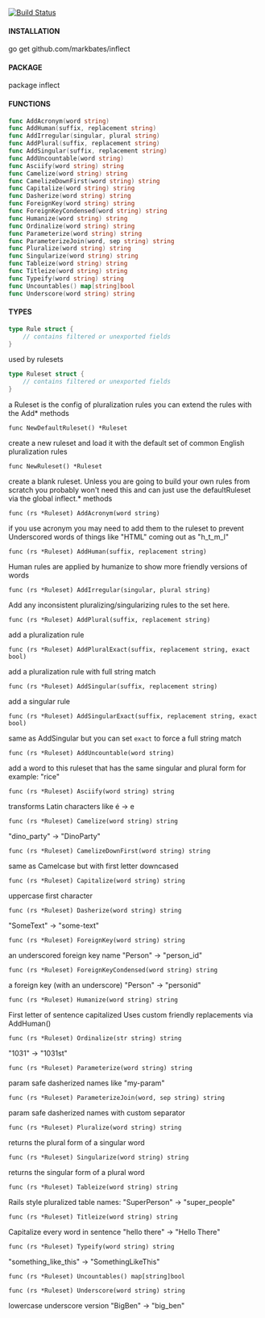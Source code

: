 [![Build Status](https://travis-ci.org/markbates/inflect.svg?branch=master)](https://travis-ci.org/markbates/inflect)

#### INSTALLATION

go get github.com/markbates/inflect

#### PACKAGE
package inflect


#### FUNCTIONS
```go
func AddAcronym(word string)
func AddHuman(suffix, replacement string)
func AddIrregular(singular, plural string)
func AddPlural(suffix, replacement string)
func AddSingular(suffix, replacement string)
func AddUncountable(word string)
func Asciify(word string) string
func Camelize(word string) string
func CamelizeDownFirst(word string) string
func Capitalize(word string) string
func Dasherize(word string) string
func ForeignKey(word string) string
func ForeignKeyCondensed(word string) string
func Humanize(word string) string
func Ordinalize(word string) string
func Parameterize(word string) string
func ParameterizeJoin(word, sep string) string
func Pluralize(word string) string
func Singularize(word string) string
func Tableize(word string) string
func Titleize(word string) string
func Typeify(word string) string
func Uncountables() map[string]bool
func Underscore(word string) string
```

#### TYPES
```go
type Rule struct {
    // contains filtered or unexported fields
}
```

used by rulesets

```go
type Ruleset struct {
    // contains filtered or unexported fields
}
```

a Ruleset is the config of pluralization rules
you can extend the rules with the Add* methods

```
func NewDefaultRuleset() *Ruleset
```
create a new ruleset and load it with the default
set of common English pluralization rules

```
func NewRuleset() *Ruleset
```

create a blank ruleset. Unless you are going to
build your own rules from scratch you probably
won't need this and can just use the defaultRuleset
via the global inflect.* methods

```
func (rs *Ruleset) AddAcronym(word string)
```
if you use acronym you may need to add them to the ruleset
to prevent Underscored words of things like "HTML" coming out
as "h_t_m_l"

```
func (rs *Ruleset) AddHuman(suffix, replacement string)
```

Human rules are applied by humanize to show more friendly
versions of words

```
func (rs *Ruleset) AddIrregular(singular, plural string)
```

Add any inconsistent pluralizing/singularizing rules
to the set here.

```
func (rs *Ruleset) AddPlural(suffix, replacement string)
```

add a pluralization rule

```
func (rs *Ruleset) AddPluralExact(suffix, replacement string, exact bool)
```

add a pluralization rule with full string match

```
func (rs *Ruleset) AddSingular(suffix, replacement string)
```

add a singular rule

```
func (rs *Ruleset) AddSingularExact(suffix, replacement string, exact bool)
```
same as AddSingular but you can set `exact` to force
a full string match

```
func (rs *Ruleset) AddUncountable(word string)
```
add a word to this ruleset that has the same singular and plural form
for example: "rice"

```
func (rs *Ruleset) Asciify(word string) string
```
transforms Latin characters like é -> e

```
func (rs *Ruleset) Camelize(word string) string
```
"dino_party" -> "DinoParty"

```
func (rs *Ruleset) CamelizeDownFirst(word string) string
```
same as Camelcase but with first letter downcased

```
func (rs *Ruleset) Capitalize(word string) string
```
uppercase first character

```
func (rs *Ruleset) Dasherize(word string) string
```
"SomeText" -> "some-text"

```
func (rs *Ruleset) ForeignKey(word string) string
```
an underscored foreign key name "Person" -> "person_id"

```
func (rs *Ruleset) ForeignKeyCondensed(word string) string
```
a foreign key (with an underscore) "Person" -> "personid"

```
func (rs *Ruleset) Humanize(word string) string
```
First letter of sentence capitalized
Uses custom friendly replacements via AddHuman()

```
func (rs *Ruleset) Ordinalize(str string) string
```
"1031" -> "1031st"

```
func (rs *Ruleset) Parameterize(word string) string
```
param safe dasherized names like "my-param"

```
func (rs *Ruleset) ParameterizeJoin(word, sep string) string
```
param safe dasherized names with custom separator

```
func (rs *Ruleset) Pluralize(word string) string
```
returns the plural form of a singular word

```
func (rs *Ruleset) Singularize(word string) string
```
returns the singular form of a plural word

```
func (rs *Ruleset) Tableize(word string) string
```
Rails style pluralized table names: "SuperPerson" -> "super_people"

```
func (rs *Ruleset) Titleize(word string) string
```
Capitalize every word in sentence "hello there" -> "Hello There"

```
func (rs *Ruleset) Typeify(word string) string
```
"something_like_this" -> "SomethingLikeThis"

```
func (rs *Ruleset) Uncountables() map[string]bool
```

```
func (rs *Ruleset) Underscore(word string) string
```

lowercase underscore version "BigBen" -> "big_ben"


